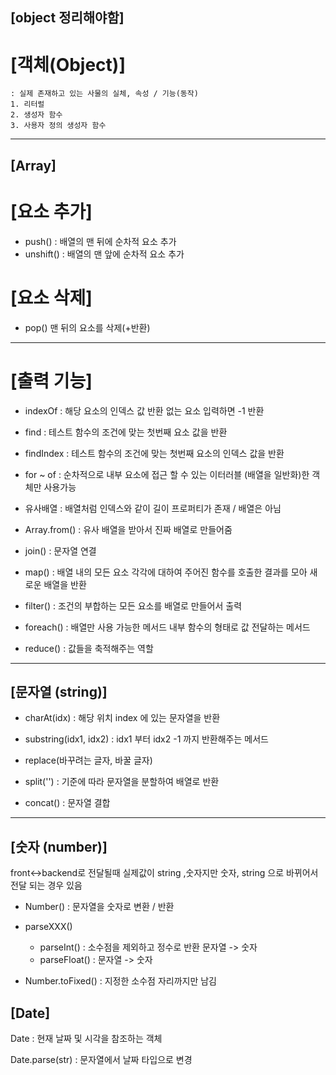 ## [object 정리해야함]
# [객체(Object)]
    : 실제 존재하고 있는 사물의 실체, 속성 / 기능(동작)
    1. 리터럴 
    2. 생성자 함수
    3. 사용자 정의 생성자 함수 

---

## [Array]
# [요소 추가]
- push() : 배열의 맨 뒤에 순차적 요소 추가
- unshift() : 배열의 맨 앞에 순차적 요소 추가 

# [요소 삭제]
- pop() 맨 뒤의 요소를 삭제(+반환) 

---
# [출력 기능]

- indexOf : 해당 요소의 인덱스 값 반환
    없는 요소 입력하면 -1 반환 

- find : 테스트 함수의 조건에 맞는 첫번째 요소 값을 반환

- findIndex : 테스트 함수의 조건에 맞는 첫번째 요소의 인덱스 값을 반환

- for ~ of : 순차적으로 내부 요소에 접근 할 수 있는 이터러블 (배열을 일반화)한 객체만 사용가능

- 유사배열 : 배열처럼 인덱스와 같이 길이 프로퍼티가 존재 / 배열은 아님

- Array.from() : 유사 배열을 받아서 진짜 배열로 만들어줌 

- join() : 문자열 연결

- map() : 배열 내의 모든 요소 각각에 대하여 주어진 함수를 호출한 결과를 모아 새로운 배열을 반환

- filter() : 조건의 부합하는 모든 요소를 배열로 만들어서 출력


- foreach() : 배열만 사용 가능한 메서드 
    내부 함수의 형태로 값 전달하는 메서드

- reduce() : 값들을 축적해주는 역할 

---

## [문자열 (string)]

- charAt(idx) : 해당 위치 index 에 있는 문자열을 반환

- substring(idx1, idx2) : idx1 부터 idx2 -1 까지 반환해주는 메서드 

- replace(바꾸려는 글자, 바꿀 글자)

- split('') : 기준에 따라 문자열을 분할하여 배열로 반환

- concat() : 문자열 결합 

---

## [숫자 (number)]
front<->backend로 전달될때 실제값이 string ,숫자지만 숫자, string 으로 바뀌어서 전달 되는 경우 있음

- Number() : 문자열을 숫자로 변환 / 반환 

- parseXXX()
    - parseInt() : 소수점을 제외하고 정수로 반환 문자열 -> 숫자
    - parseFloat() : 문자열 -> 숫자 

- Number.toFixed() : 지정한 소수점 자리까지만 남김


## [Date]
Date : 현재 날짜 및 시각을 참조하는 객체

Date.parse(str) : 문자열에서 날짜 타입으로 변경